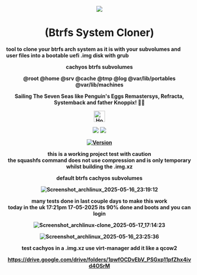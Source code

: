 <p align="center">
  <img src="https://i.postimg.cc/JhMRf2RZ/claudemods-03-17-2025.gif">
</p>

<h1 align="center">(Btrfs System Cloner)</h1>

<strong>tool to clone your btrfs arch system as it is with your subvolumes and user files into a bootable uefi .img disk with grub<strong>

<div align="center">
cachyos btrfs subvolumes
<p align="center">
<strong>@root @home @srv @cache @tmp @log @var/lib/portables @var/lib/machines</strong><br>
<p align="center">
 <strong>Sailing The Seven Seas like Penguin's Eggs Remastersys, Refracta, Systemback and father Knoppix! 🚢🌊</strong><br>

 
<div align="center">
  <a href="https://www.deepseek.com/" target="_blank">
    <img alt="Homepage" src="https://i.postimg.cc/Hs2vbbZ8/Deep-Seek-Homepage.png" style="height: 30px; width: auto;">
  </a>


  <a href="https://archlinux.org/" target="_blank"><img src="https://img.shields.io/badge/OS-Arch-0000FF?style=for-the-badge&logo=linux" /></a>
<a href="https://cachyos.org/" target="_blank"><img src="https://img.shields.io/badge/DISTRO-CachyOS-00FFFF?style=for-the-badge&logo=CachyOS" /></a>

  
[![Version](https://img.shields.io/github/v/release/claudemods/btrfssystemcloner?color=FFD700&label=Latest%20Release&style=for-the-badge)](https://github.com/claudemods/btrfssystemcloner/releases/tag/v1.02)




  <div align="center">
this is a working project test with caution
<div align="center">
the squashfs command does not use compression and is only temporary whilst building the .img.xz
    

default btrfs cachyos subvolumes

![Screenshot_archlinux_2025-05-16_23:19:12](https://github.com/user-attachments/assets/de875338-0393-4231-a343-30dcad36a5d1)


<div align="center">
many tests done in last couple days to make this work
  <div align="center">
today in the uk  17:21pm 17-05-2025  its 90% done and boots and you can login



![Screenshot_archlinux-clone_2025-05-17_17:14:23](https://github.com/user-attachments/assets/7041c9fe-1759-47e8-bb6c-c1e698316ee4)

    
![Screenshot_archlinux_2025-05-16_23:25:36](https://github.com/user-attachments/assets/23414c23-25b5-4de1-be6b-6027193d6a18)

test cachyos in a .img.xz use virt-manager add it like a qcow2

https://drive.google.com/drive/folders/1pwfOCDvEbV_PSGxp11pfZhx4ivd4OSrM






